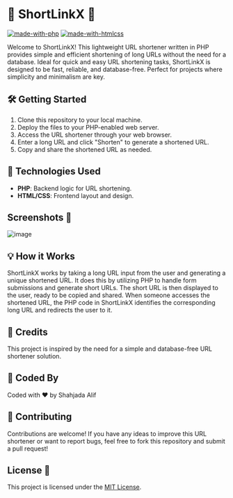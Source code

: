 # 🚀 ShortLinkX 🚀

[![made-with-php](https://img.shields.io/badge/Made%20with-PHP-blue.svg)](https://www.php.net/)
[![made-with-htmlcss](https://img.shields.io/badge/Made%20with-HTML%2FCSS-orange.svg)](https://www.w3.org/standards/webdesign/htmlcss.html)

Welcome to ShortLinkX! This lightweight URL shortener written in PHP provides simple and efficient shortening of long URLs without the need for a database. Ideal for quick and easy URL shortening tasks, ShortLinkX is designed to be fast, reliable, and database-free. Perfect for projects where simplicity and minimalism are key.

## 🛠️ Getting Started
1. Clone this repository to your local machine.
2. Deploy the files to your PHP-enabled web server.
3. Access the URL shortener through your web browser.
4. Enter a long URL and click "Shorten" to generate a shortened URL.
5. Copy and share the shortened URL as needed.

## 🔧 Technologies Used
- **PHP**: Backend logic for URL shortening.
- **HTML/CSS**: Frontend layout and design.

## Screenshots 📸
![image](https://github.com/shahjada0/ShortLinkX/assets/103948683/123fd98f-47b5-4976-b6c1-77dce44e34ea)

## 💡 How it Works
ShortLinkX works by taking a long URL input from the user and generating a unique shortened URL. It does this by utilizing PHP to handle form submissions and generate short URLs. The short URL is then displayed to the user, ready to be copied and shared. When someone accesses the shortened URL, the PHP code in ShortLinkX identifies the corresponding long URL and redirects the user to it.

## 🌟 Credits
This project is inspired by the need for a simple and database-free URL shortener solution.

## 🎨 Coded By
Coded with ❤️ by Shahjada Alif

## 🎈 Contributing
Contributions are welcome! If you have any ideas to improve this URL shortener or want to report bugs, feel free to fork this repository and submit a pull request!

## License 📄
This project is licensed under the [MIT License](LICENSE).

